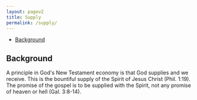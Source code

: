 ```yaml
---
layout: pagev2
title: Supply
permalink: /supply/
---
```

- [Background](#background)

## Background

A principle in God's New Testament economy is that God supplies and we receive. This is the bountiful supply of the Spirit of Jesus Christ (Phil. 1:19). The promise of the gospel is to be supplied with the Spirit, not any promise of heaven or hell (Gal. 3:8-14).